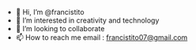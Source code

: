 - 👋 Hi, I’m @francistito
- 👀 I’m interested in creativity and technology
- 💞️ I’m looking to collaborate 
- 📫 How to reach me  email : francistito07@gmail.com

<!---
francistito/francistito is a ✨ special ✨ repository because its `README.md` (this file) appears on your GitHub profile.
You can click the Preview link to take a look at your changes.
--->
